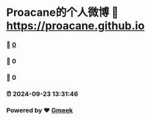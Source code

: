 # Proacane的个人微博 :link: https://proacane.github.io 
### :page_facing_up: [0](https://proacane.github.io/tag.html) 
### :speech_balloon: 0 
### :hibiscus: 0 
### :alarm_clock: 2024-09-23 13:31:46 
### Powered by :heart: [Gmeek](https://github.com/Meekdai/Gmeek)
